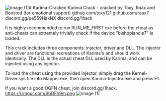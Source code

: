 ![image (1)](https://github.com/user-attachments/assets/44f05ce9-b804-484f-bb1f-6a4ff993c865)# Karima-Cracked
Karima Crack - cracked by Toxy, Raax and Boosted (for emotional support)
github.com/toxy121
github.com/raax7
discord.gg/pe559HakNX
discord.gg/1hack

It is highly recommended to run RUN_ME_FIRST.exe before the cheat as anti-cheats can extremely trivially check if the device "bishoplancie7" is loaded.

This crack includes three components: injector, driver and DLL.
The injector and driver are functional recreations of Karima's and should work identically.
The DLL is the actual cheat DLL used by Karima, and can be injected using any injector.

To load the cheat using the provided injector, simply drag the Kernel-Driver.sys file into Mapper.exe, then open Karima-Injector.exe and press F1.

If you want a good OGFN cheat, join discord.gg/1hack.
https://i.imgur.com/SbDFh9m.png
![image (1)](https://github.com/user-attachments/assets/4d722e61-2336-4ac0-9152-ffd7b3b6846b)
